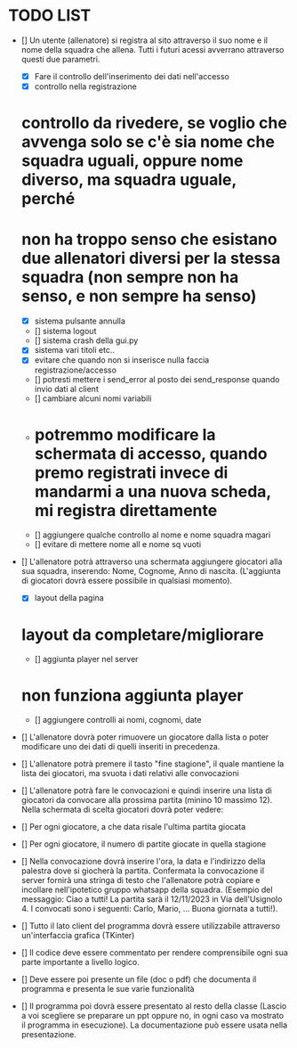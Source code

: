 # TODO LIST

- [] Un utente (allenatore) si registra al sito attraverso il suo nome e il nome della squadra che allena. Tutti i futuri acessi avverrano attraverso questi due parametri.
    - [x] Fare il controllo dell'inserimento dei dati nell'accesso 
    - [x] controllo nella registrazione 
    # controllo da rivedere, se voglio che avvenga solo se c'è sia nome che squadra uguali, oppure nome diverso, ma squadra uguale, perché
    # non ha troppo senso che esistano due allenatori diversi per la stessa squadra (non sempre non ha senso, e non sempre ha senso)
    - [x] sistema pulsante annulla
    - [] sistema logout
    - [] sistema crash della gui.py
    - [x] sistema vari titoli etc..
    - [x] evitare che quando non si inserisce nulla faccia registrazione/accesso
    - [] potresti mettere i send_error al posto dei send_response quando invio dati al client
    - [] cambiare alcuni nomi variabili
    - # potremmo modificare la schermata di accesso, quando premo registrati invece di mandarmi a una nuova scheda, mi registra direttamente
    - [] aggiungere qualche controllo al nome e nome squadra magari
    - [] evitare di mettere nome all e nome sq vuoti

- [] L'allenatore potrà attraverso una schermata aggiungere giocatori alla sua squadra, inserendo: Nome, Cognome, Anno di nascita. (L'aggiunta di giocatori dovrà essere possibile in qualsiasi momento).
    - [x] layout della pagina
    # layout da completare/migliorare
    - [] aggiunta player nel server
    # non funziona aggiunta player
    - [] aggiungere controlli ai nomi, cognomi, date

- [] L'allenatore dovrà poter rimuovere un giocatore dalla lista o poter modificare uno dei dati di quelli inseriti in precedenza.

- [] L'allenatore potrà premere il tasto "fine stagione", il quale mantiene la lista dei giocatori, ma svuota i dati relativi alle convocazioni

- [] L'allenatore potrà fare le convocazioni e quindi inserire una lista di giocatori da convocare alla prossima partita (minino 10 massimo 12). Nella schermata di scelta giocatori dovrà poter vedere:
- [] Per ogni giocatore, a che data risale l'ultima partita giocata
- [] Per ogni giocatore, il numero di partite giocate in quella stagione
- [] Nella convocazione dovrà inserire l'ora, la data e l'indirizzo della palestra dove si giocherà la partita. Confermata la convocazione il server fornirà una stringa di testo che l'allenatore potrà copiare e incollare nell'ipotetico gruppo whatsapp della squadra.
(Esempio del messaggio: Ciao a tutti! La partita sarà il 12/11/2023 in Via dell'Usignolo 4. I convocati sono i seguenti: Carlo, Mario, ... Buona giornata a tutti!).

- [] Tutto il lato client del programma dovrà essere utilizzabile attraverso un'interfaccia grafica (TKinter)

- [] Il codice deve essere commentato per rendere comprensibile ogni sua parte importante a livello logico. 

- [] Deve essere poi presente un file (doc o pdf) che documenta il programma e presenta le sue varie funzionalità

- [] Il programma poi dovrà essere presentato al resto della classe (Lascio a voi scegliere se preparare un ppt oppure no, in ogni caso va mostrato il programma in esecuzione). La documentazione può essere usata nella presentazione.
